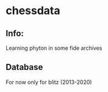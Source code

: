 # chessdata

## Info:
Learning phyton in some fide archives

## Database
For now only for blitz (2013-2020)
